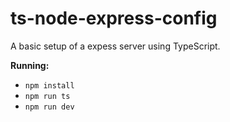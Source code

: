 # ts-node-express-config

A basic setup of a expess server using TypeScript.

**Running:**

 - `npm install`
 - `npm run ts`
 - `npm run dev`

